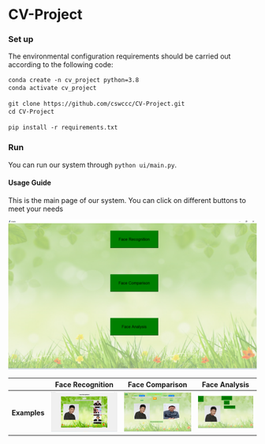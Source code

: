# CV-Project



### Set up

The environmental configuration requirements should be carried out according to the following code:

```shell
conda create -n cv_project python=3.8
conda activate cv_project

git clone https://github.com/cswccc/CV-Project.git
cd CV-Project

pip install -r requirements.txt
```



### Run

You can run our system through `python ui/main.py`.

#### Usage Guide

This is the main page of our system. You can click on different buttons to meet your needs

![](images/1.png)

|              | Face Recognition  | Face Comparison   | Face Analysis     |
| ------------ | ----------------- | ----------------- | ----------------- |
| **Examples** | ![](images/2.png) | ![](images/3.png) | ![](images/4.png) |

